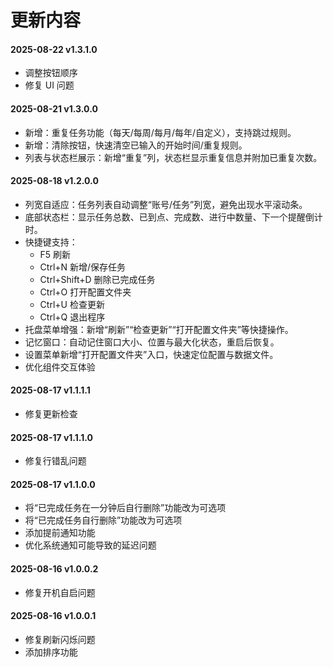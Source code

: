# 更新内容
#### 2025-08-22 v1.3.1.0
- 调整按钮顺序
- 修复 UI 问题

#### 2025-08-21 v1.3.0.0
- 新增：重复任务功能（每天/每周/每月/每年/自定义），支持跳过规则。
- 新增：清除按钮，快速清空已输入的开始时间/重复规则。
- 列表与状态栏展示：新增“重复”列，状态栏显示重复信息并附加已重复次数。

#### 2025-08-18 v1.2.0.0
- 列宽自适应：任务列表自动调整“账号/任务”列宽，避免出现水平滚动条。
- 底部状态栏：显示任务总数、已到点、完成数、进行中数量、下一个提醒倒计时。
- 快捷键支持：
  - F5 刷新
  - Ctrl+N 新增/保存任务
  - Ctrl+Shift+D 删除已完成任务
  - Ctrl+O 打开配置文件夹
  - Ctrl+U 检查更新
  - Ctrl+Q 退出程序
- 托盘菜单增强：新增“刷新”“检查更新”“打开配置文件夹”等快捷操作。
- 记忆窗口：自动记住窗口大小、位置与最大化状态，重启后恢复。
- 设置菜单新增“打开配置文件夹”入口，快速定位配置与数据文件。
- 优化组件交互体验

#### 2025-08-17 v1.1.1.1
- 修复更新检查

#### 2025-08-17 v1.1.1.0
- 修复行错乱问题

#### 2025-08-17 v1.1.0.0
- 将“已完成任务在一分钟后自行删除”功能改为可选项
- 将“已完成任务自行删除”功能改为可选项
- 添加提前通知功能
- 优化系统通知可能导致的延迟问题

#### 2025-08-16 v1.0.0.2
- 修复开机自启问题

#### 2025-08-16 v1.0.0.1
- 修复刷新闪烁问题
- 添加排序功能
